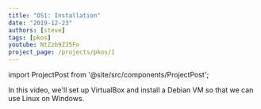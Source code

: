 ```yaml
---
title: "OS1: Installation"
date: "2019-12-23"
authors: [steve]
tags: [pkos]
youtube: NtZzb9ZJ5Fo
project_page: /projects/pkos/1
---
```


import ProjectPost from '@site/src/components/ProjectPost';

<ProjectPost frontMatter={frontMatter}>
In this video, we'll set up VirtualBox and install a Debian VM so that we can use Linux on Windows.
</ProjectPost>
